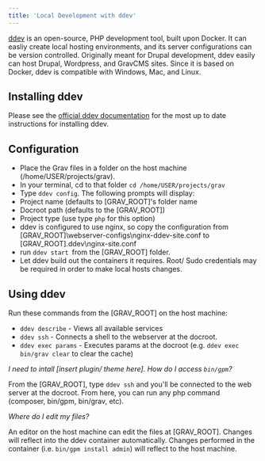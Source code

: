 ```yaml
---
title: 'Local Development with ddev'
---
```


[ddev](https://ddev.readthedocs.io) is an open-source, PHP development tool, built upon Docker.  It can easliy create local hosting environments, and its server configurations can be version controlled.  Originally meant for Drupal development, ddev easily can host Drupal, Wordpress, and GravCMS sites.  Since it is based on Docker, ddev is compatible with Windows, Mac, and Linux.


## Installing ddev

Please see the [official ddev documentation](https://ddev.readthedocs.io/en/latest/) for the most up to date instructions for installing ddev.  

## Configuration

* Place the Grav files in a folder on the host machine (/home/USER/projects/grav).
* In your terminal, cd to that folder `cd /home/USER/projects/grav`
* Type `ddev config`.  The following prompts will display:
 * Project name (defaults to \[GRAV_ROOT]'s folder name
 * Docroot path (defaults to the \[GRAV_ROOT])
 * Project type (use type `php` for this option)
* ddev is configured to use nginx, so copy the configuration from \[GRAV_ROOT]\webserver-configs\nginx-ddev-site.conf to \[GRAV_ROOT]\.ddev\nginx-site.conf
* run `ddev start `from the \[GRAV_ROOT] folder.
* Let ddev build out the containers it requires.  Root/ Sudo credentials may be required in order to make local hosts changes.

## Using ddev

Run these commands from the \[GRAV_ROOT] on the host machine:
* `ddev describe` - Views all available services
* `ddev ssh` - Connects a shell to the webserver at the docroot.
* `ddev exec params` - Executes params at the docroot (e.g. `ddev exec bin/grav clear` to clear the cache)

_I need to intall \[insert plugin/ theme here].  How do I access `bin/gpm`?_

  From the \[GRAV_ROOT], type `ddev ssh` and you'll be connected to the web server at the docroot. From here, you can run any php command (composer, bin/gpm, bin/grav, etc).

_Where do I edit my files?_

  An editor on the host machine can edit the files at  \[GRAV_ROOT].  Changes will reflect into the ddev container automatically.  Changes performed in the container (i.e. `bin/gpm install admin`) will reflect to the host machine.


